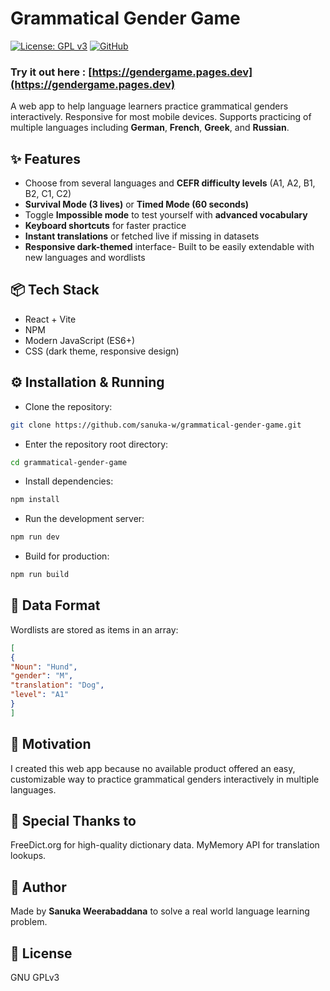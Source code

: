 # Grammatical Gender Game
[![License: GPL v3](https://img.shields.io/badge/License-GPLv3-blue.svg)](LICENSE)
[![GitHub](https://img.shields.io/badge/-GitHub-black?logo=github)](https://github.com/sanuka-w/grammatical-gender-game)

### Try it out here : [https://gendergame.pages.dev](https://gendergame.pages.dev)

A web app to help language learners practice grammatical genders interactively.
Responsive for most mobile devices.
Supports practicing of multiple languages including 
**German**, **French**, **Greek**, and **Russian**.

## ✨ Features
- Choose from several languages and  **CEFR difficulty levels** (A1, A2, B1, B2, C1, C2)
- **Survival Mode (3 lives)** or **Timed Mode (60 seconds)**
- Toggle **Impossible mode** to test yourself with **advanced vocabulary**
- **Keyboard shortcuts** for faster practice
- **Instant translations** or fetched live if missing in datasets
- **Responsive dark-themed** interface- Built to be easily extendable with new languages and wordlists

## 📦 Tech Stack
- React + Vite
- NPM
- Modern JavaScript (ES6+)
- CSS (dark theme, responsive design)

## ⚙ Installation & Running
- Clone the repository:
```bash
git clone https://github.com/sanuka-w/grammatical-gender-game.git
```
- Enter the repository root directory:
```bash
cd grammatical-gender-game
```
- Install dependencies:
```bash
npm install
```
- Run the development server:
```bash
npm run dev
```
- Build for production:
```bash
npm run build
```

## 📄 Data Format
Wordlists are stored as items in an array:
```JSON
[
{
"Noun": "Hund",
"gender": "M",
"translation": "Dog",
"level": "A1"
}
]
```

## 📝 Motivation
I created this web app because no available product offered an easy, customizable way to practice grammatical genders interactively in multiple languages.

## 🙏 Special Thanks to
FreeDict.org for high-quality dictionary data.
MyMemory API for translation lookups.

## 👤 Author
Made by **Sanuka Weerabaddana** to solve a real world language learning problem.

## 📜 License
GNU GPLv3